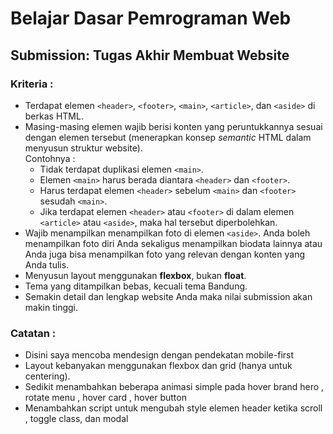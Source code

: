 # Belajar Dasar Pemrograman Web  

## Submission: Tugas Akhir Membuat Website  

### Kriteria :

- Terdapat elemen `<header>`, `<footer>`, `<main>`, `<article>`, dan `<aside>` di berkas HTML.
- Masing-masing elemen wajib berisi konten yang peruntukkannya sesuai dengan elemen tersebut (menerapkan konsep *semantic* HTML dalam menyusun struktur website).  
    Contohnya :
    - Tidak terdapat duplikasi elemen `<main>`.
    - Elemen `<main>` harus berada diantara `<header>` dan `<footer>`.
    - Harus terdapat elemen `<header>` sebelum `<main>` dan `<footer>` sesudah `<main>`.
    - Jika terdapat elemen `<header>` atau `<footer>` di dalam elemen `<article>` atau `<aside>`, maka hal tersebut diperbolehkan.    
- Wajib menampilkan menampilkan foto di elemen `<aside>`. Anda boleh menampilkan foto diri Anda sekaligus menampilkan biodata lainnya atau Anda juga bisa menampilkan foto yang relevan dengan konten yang Anda tulis.
- Menyusun layout menggunakan **flexbox**, bukan **float**.
- Tema yang ditampilkan bebas, kecuali tema Bandung.
- Semakin detail dan lengkap website Anda maka nilai submission akan makin tinggi.

### Catatan :

- Disini saya mencoba mendesign dengan pendekatan mobile-first
- Layout kebanyakan menggunakan flexbox dan grid (hanya untuk centering).
- Sedikit menambahkan beberapa animasi simple pada hover brand hero , rotate menu , hover card , hover button
- Menambahkan script untuk mengubah style elemen header ketika scroll , toggle class, dan modal